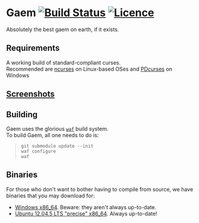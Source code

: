 # Gaem [![Build Status](https://travis-ci.org/Skorezore/Gaem.svg?branch=master)](https://travis-ci.org/Skorezore/Gaem) [![Licence](https://img.shields.io/badge/license-MIT-blue.svg?style=flat)](LICENSE)
Absolutely the best gaem on earth, if it exists.

## Requirements
A working build of standard-compliant curses.<br />
Recommended are [ncurses](http://bfy.tw/xfD) on Linux-based OSes and [PDcurses](http://bfy.tw/xfM) on Windows

## [Screenshots](http://imgur.com/a/AHjud)

## Building
Gaem uses the glorious [`waf`](https://github.com/waf-project/waf) build system.<br />
To build Gaem, all one needs to do is:
> `git submodule update --init`<br />
> `waf configure`<br />
> `waf`

## Binaries
For those who don't want to bother having to compile from source, we have binaries that you may download for:
 * [Windows x86_64](https://www.dropbox.com/s/rqftmlpp3ez3hig/Gaem.exe?dl=1). Beware: they aren't always up-to-date.
 * [Ubuntu 12.04.5 LTS "precise" x86_64](https://www.dropbox.com/sh/3v8wry9vsocgcrc/AADseRZlthoGgK4ZXdvjgfvQa?dl=0). Always up-to-date!
